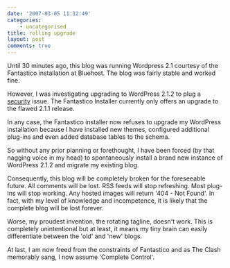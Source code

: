 ```yaml
---
date: '2007-03-05 11:32:49'
categories:
    - uncategorised
title: rolling upgrade
layout: post
comments: true
---
```


Until 30 minutes ago, this blog was running Wordpress 2.1 courtesy of
the Fantastico installation at Bluehost. The blog was fairly stable and
worked fine.

However, I was investigating upgrading to WordPress 2.1.2 to plug a
[security](http://wordpress.org/development/2007/03/upgrade-212/) issue.
The Fantastico Installer currently only offers an upgrade to the flawed
2.1.1 release.

In any case, the Fantastico installer now refuses to upgrade my
WordPress installation because I have installed new themes, configured
additional plug-ins and even added database tables to the schema.

So without any prior planning or forethought, I have been forced (by
that nagging voice in my head) to spontaneously install a brand new
instance of WordPress 2.1.2 and migrate my existing blog.

Consequently, this blog will be completely broken for the foreseeable
future. All comments will be lost. RSS feeds will stop refreshing. Most
plug-ins will stop working. Any hosted images will return '404 - Not
Found'. In fact, with my level of knowledge and incompetence, it is
likely that the complete blog will be lost forever.

Worse, my proudest invention, the rotating tagline, doesn't work. This
is completely unintentional but at least, it means my tiny brain can
easily differentiate between the 'old' and 'new' blogs.

At last, I am now freed from the constraints of Fantastico and as The
Clash memorably sang, I now assume 'Complete Control'.
